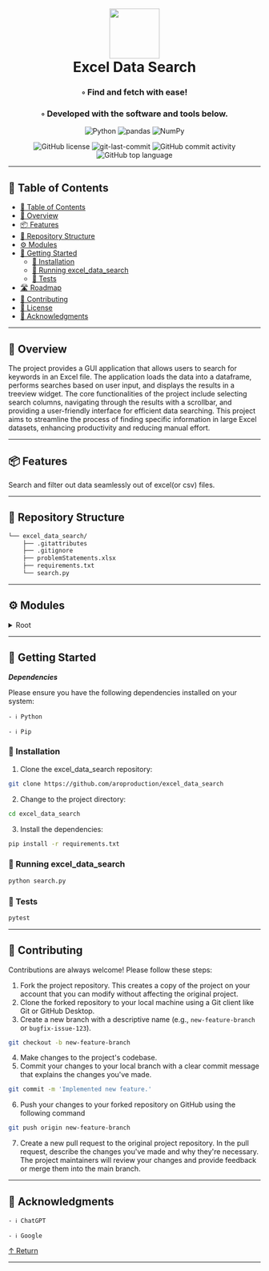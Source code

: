 <div align="center">
<h1 align="center">
<img src="https://www.pcworld.com/wp-content/uploads/2023/04/microsoft_excel_logo_primary_resized2-100726640-orig-3.jpg?quality=50&strip=all&w=1024" width="100" />
<br>Excel Data Search</h1>
<h3>◦ Find and fetch with ease!</h3>
<h3>◦ Developed with the software and tools below.</h3>

<p align="center">
<img src="https://img.shields.io/badge/Python-3776AB.svg?style&logo=Python&logoColor=white" alt="Python" />
<img src="https://img.shields.io/badge/pandas-150458.svg?style&logo=pandas&logoColor=white" alt="pandas" />
<img src="https://img.shields.io/badge/NumPy-013243.svg?style&logo=NumPy&logoColor=white" alt="NumPy" />
</p>
<img src="https://img.shields.io/github/license/aroproduction/excel_data_search?style&color=5D6D7E" alt="GitHub license" />
<img src="https://img.shields.io/github/last-commit/aroproduction/excel_data_search?style&color=5D6D7E" alt="git-last-commit" />
<img src="https://img.shields.io/github/commit-activity/m/aroproduction/excel_data_search?style&color=5D6D7E" alt="GitHub commit activity" />
<img src="https://img.shields.io/github/languages/top/aroproduction/excel_data_search?style&color=5D6D7E" alt="GitHub top language" />
</div>

---

## 📖 Table of Contents
- [📖 Table of Contents](#-table-of-contents)
- [📍 Overview](#-overview)
- [📦 Features](#-features)
- [📂 Repository Structure](#-repository-structure)
- [⚙️ Modules](#modules)
- [🚀 Getting Started](#-getting-started)
    - [🔧 Installation](#-installation)
    - [🤖 Running excel_data_search](#-running-excel_data_search)
    - [🧪 Tests](#-tests)
- [🛣 Roadmap](#-roadmap)
- [🤝 Contributing](#-contributing)
- [📄 License](#-license)
- [👏 Acknowledgments](#-acknowledgments)

---


## 📍 Overview

The project provides a GUI application that allows users to search for keywords in an Excel file. The application loads the data into a dataframe, performs searches based on user input, and displays the results in a treeview widget. The core functionalities of the project include selecting search columns, navigating through the results with a scrollbar, and providing a user-friendly interface for efficient data searching. This project aims to streamline the process of finding specific information in large Excel datasets, enhancing productivity and reducing manual effort.

---

## 📦 Features

Search and filter out data seamlessly out of excel(or csv) files.

---


## 📂 Repository Structure

```sh
└── excel_data_search/
    ├── .gitattributes
    ├── .gitignore
    ├── problemStatements.xlsx
    ├── requirements.txt
    └── search.py
```


---

## ⚙️ Modules

<details closed><summary>Root</summary>

| File                                                                                              | Summary                                                                                                                                                                                                                                                                                                       |
| ---                                                                                               | ---                                                                                                                                                                                                                                                                                                           |
| [search.py](https://github.com/aroproduction/excel_data_search/blob/main/search.py)               | This code allows users to search for keywords in an Excel file using a GUI application. It loads the data into a dataframe, performs searches based on user input, and displays the results in a treeview widget. The code also includes options for selecting search columns and a scrollbar for navigation. |
| [requirements.txt](https://github.com/aroproduction/excel_data_search/blob/main/requirements.txt) | The code requires specific versions of external libraries (et-xmlfile, numpy, openpyxl, pandas, python-dateutil, pytz, six, tzdata) to be installed.                                                                                                                                                          |

</details>

---

## 🚀 Getting Started

***Dependencies***

Please ensure you have the following dependencies installed on your system:

`- ℹ Python`

`- ℹ️ Pip`

### 🔧 Installation

1. Clone the excel_data_search repository:
```sh
git clone https://github.com/aroproduction/excel_data_search
```

2. Change to the project directory:
```sh
cd excel_data_search
```

3. Install the dependencies:
```sh
pip install -r requirements.txt
```

### 🤖 Running excel_data_search

```sh
python search.py
```

### 🧪 Tests
```sh
pytest
```


---

## 🤝 Contributing

Contributions are always welcome! Please follow these steps:
1. Fork the project repository. This creates a copy of the project on your account that you can modify without affecting the original project.
2. Clone the forked repository to your local machine using a Git client like Git or GitHub Desktop.
3. Create a new branch with a descriptive name (e.g., `new-feature-branch` or `bugfix-issue-123`).
```sh
git checkout -b new-feature-branch
```
4. Make changes to the project's codebase.
5. Commit your changes to your local branch with a clear commit message that explains the changes you've made.
```sh
git commit -m 'Implemented new feature.'
```
6. Push your changes to your forked repository on GitHub using the following command
```sh
git push origin new-feature-branch
```
7. Create a new pull request to the original project repository. In the pull request, describe the changes you've made and why they're necessary.
The project maintainers will review your changes and provide feedback or merge them into the main branch.

---

## 👏 Acknowledgments

`- ℹ️ ChatGPT`

`- ℹ Google`

[↑ Return](#Top)

---
